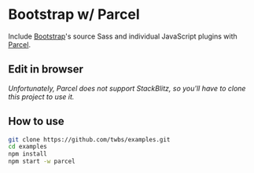 # Bootstrap w/ Parcel

Include [Bootstrap](https://getbootstrap.com)'s source Sass and individual JavaScript plugins with [Parcel](https://parceljs.org).

## Edit in browser

_Unfortunately, Parcel does not support StackBlitz, so you'll have to clone this project to use it._

## How to use

```sh
git clone https://github.com/twbs/examples.git
cd examples
npm install
npm start -w parcel
```

